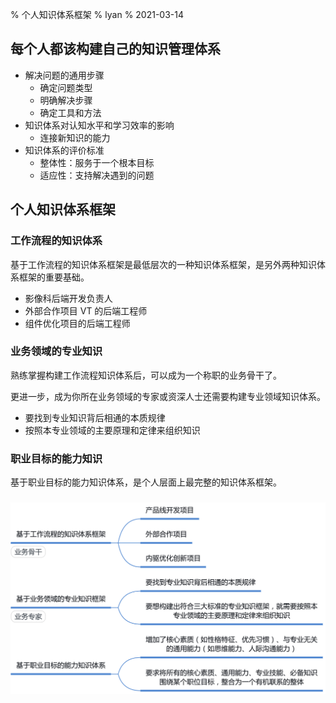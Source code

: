% 个人知识体系框架
% lyan
% 2021-03-14

## 每个人都该构建自己的知识管理体系

- 解决问题的通用步骤
  - 确定问题类型
  - 明确解决步骤
  - 确定工具和方法
- 知识体系对认知水平和学习效率的影响
  - 连接新知识的能力
- 知识体系的评价标准
  - 整体性：服务于一个根本目标
  - 适应性：支持解决遇到的问题

## 个人知识体系框架

### 工作流程的知识体系

基于工作流程的知识体系框架是最低层次的一种知识体系框架，是另外两种知识体系框架的重要基础。

- 影像科后端开发负责人
- 外部合作项目 VT 的后端工程师
- 组件优化项目的后端工程师

### 业务领域的专业知识

熟练掌握构建工作流程知识体系后，可以成为一个称职的业务骨干了。

更进一步，成为你所在业务领域的专家或资深人士还需要构建专业领域知识体系。

- 要找到专业知识背后相通的本质规律
- 按照本专业领域的主要原理和定律来组织知识

### 职业目标的能力知识

基于职业目标的能力知识体系，是个人层面上最完整的知识体系框架。

###

![知识管理三层结构](./km-3layers.png)
